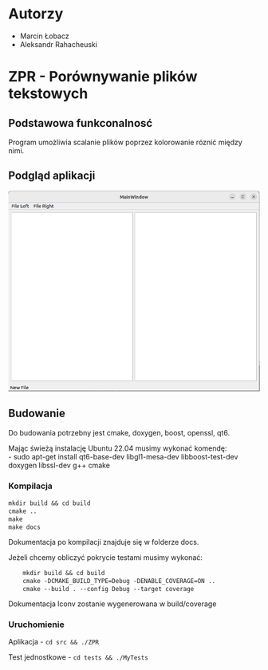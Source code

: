 # Autorzy
- Marcin Łobacz
- Aleksandr Rahacheuski

# ZPR - Porównywanie plików tekstowych

## Podstawowa  funkconalnosć

Program umożliwia scalanie plików poprzez kolorowanie róznić między nimi.


## Podgląd aplikacji
![](readme_files/Podglad.png)

## Budowanie

Do budowania potrzebny jest cmake, doxygen, boost, openssl, qt6.

Mając świeżą instalację Ubuntu 22.04 musimy wykonać komendę: <br>
    - sudo apt-get install qt6-base-dev libgl1-mesa-dev libboost-test-dev doxygen libssl-dev  g++ cmake

### Kompilacja

```
mkdir build && cd build
cmake ..
make
make docs
```
Dokumentacja po kompilacji znajduje się w folderze docs.

Jeżeli chcemy obliczyć pokrycie testami musimy wykonać:
```
    mkdir build && cd build
    cmake -DCMAKE_BUILD_TYPE=Debug -DENABLE_COVERAGE=ON ..
    cmake --build . --config Debug --target coverage
```
Dokumentacja lconv zostanie wygenerowana w build/coverage
### Uruchomienie
Aplikacja - ```cd src && ./ZPR```

Test jednostkowe - ```cd tests && ./MyTests```




